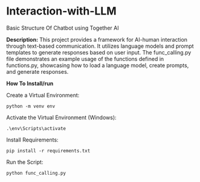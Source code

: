# Interaction-with-LLM
Basic Structure Of Chatbot using Together AI


**Description:**
This project provides a framework for AI-human interaction through text-based communication. It utilizes language models and prompt templates to generate responses based on user input. The func_calling.py file demonstrates an example usage of the functions defined in functions.py, showcasing how to load a language model, create prompts, and generate responses.


**How To Install/run** 

  Create a Virtual Environment:
  
    python -m venv env

  Activate the Virtual Environment (Windows):
  
    .\env\Scripts\activate
  
  Install Requirements:
        
    pip install -r requirements.txt
  
  Run the Script:
        
    python func_calling.py

